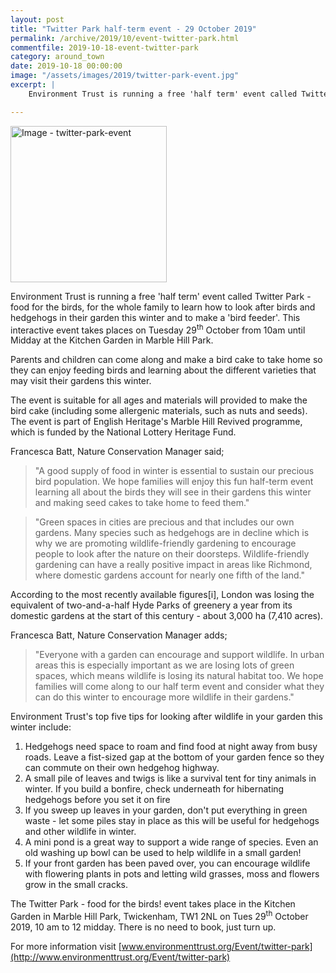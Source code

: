 ```yaml
---
layout: post
title: "Twitter Park half-term event - 29 October 2019"
permalink: /archive/2019/10/event-twitter-park.html
commentfile: 2019-10-18-event-twitter-park
category: around_town
date: 2019-10-18 00:00:00
image: "/assets/images/2019/twitter-park-event.jpg"
excerpt: |
    Environment Trust is running a free 'half term' event called Twitter Park - food for the birds, for the whole family to learn how to look after birds and hedgehogs in their garden this winter and to make a 'bird feeder'. This interactive event takes places on Tuesday 29<sup>th</sup> October from 10am until Midday at the Kitchen Garden in Marble Hill Park.

---
```

<a href="/assets/images/2019/twitter-park-event.jpg" title="Click for a larger image"><img src="/assets/images/2019/twitter-park-event-thumb.jpg" width="250" alt="Image - twitter-park-event"  class="photo right"/></a>

Environment Trust is running a free 'half term' event called Twitter Park - food for the birds, for the whole family to learn how to look after birds and hedgehogs in their garden this winter and to make a 'bird feeder'. This interactive event takes places on Tuesday 29<sup>th</sup> October from 10am until Midday at the Kitchen Garden in Marble Hill Park.

Parents and children can come along and make a bird cake to take home so they can enjoy feeding birds and learning about the different varieties that may visit their gardens this winter.

The event is suitable for all ages and materials will provided to make the bird cake (including some allergenic materials, such as nuts and seeds). The event is part of English Heritage's Marble Hill Revived programme, which is funded by the National Lottery Heritage Fund.

Francesca Batt, Nature Conservation Manager said;

> "A good supply of food in winter is essential to sustain our precious bird population. We hope families will enjoy this fun half-term event learning all about the birds they will see in their gardens this winter and making seed cakes to take home to feed them."

> "Green spaces in cities are precious and that includes our own gardens. Many species such as hedgehogs are in decline which is why we are promoting wildlife-friendly gardening to encourage people to look after the nature on their doorsteps. Wildlife-friendly gardening can have a really positive impact in areas like Richmond, where domestic gardens account for nearly one fifth of the land."

According to the most recently available figures[i], London was losing the equivalent of two-and-a-half Hyde Parks of greenery a year from its domestic gardens at the start of this century - about 3,000 ha (7,410 acres).

Francesca Batt, Nature Conservation Manager adds;

> "Everyone with a garden can encourage and support wildlife. In urban areas this is especially important as we are losing lots of green spaces, which means wildlife is losing its natural habitat too. We hope families will come along to our half term event and consider what they can do this winter to encourage more wildlife in their gardens."

Environment Trust's top five tips for looking after wildlife in your garden this winter include:

1. Hedgehogs need space to roam and find food at night away from busy roads. Leave a fist-sized gap at the bottom of your garden fence so they can commute on their own hedgehog highway.
2. A small pile of leaves and twigs is like a survival tent for tiny animals in winter. If you build a bonfire, check underneath for hibernating hedgehogs before you set it on fire
3. If you sweep up leaves in your garden, don't put everything in green waste - let some piles stay in place as this will be useful for hedgehogs and other wildlife in winter.
4. A mini pond is a great way to support a wide range of species. Even an old washing up bowl can be used to help wildlife in a small garden!
5. If your front garden has been paved over, you can encourage wildlife with flowering plants in pots and letting wild grasses, moss and flowers grow in the small cracks.

The Twitter Park - food for the birds! event takes place in the Kitchen Garden in Marble Hill Park, Twickenham, TW1 2NL on Tues 29<sup>th</sup> October 2019, 10 am to 12 midday. There is no need to book, just turn up.

For more information visit [www.environmenttrust.org/Event/twitter-park](http://www.environmenttrust.org/Event/twitter-park)
